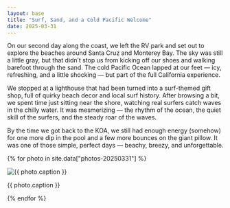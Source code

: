 ```yaml
---
layout: base
title: "Surf, Sand, and a Cold Pacific Welcome"
date: 2025-03-31
---
```


On our second day along the coast, we left the RV park and set out to explore the beaches around Santa Cruz and Monterey Bay. The sky was still a little gray, but that didn’t stop us from kicking off our shoes and walking barefoot through the sand. The cold Pacific Ocean lapped at our feet — icy, refreshing, and a little shocking — but part of the full California experience.

We stopped at a lighthouse that had been turned into a surf-themed gift shop, full of quirky beach decor and local surf history. After browsing a bit, we spent time just sitting near the shore, watching real surfers catch waves in the chilly water. It was mesmerizing — the rhythm of the ocean, the quiet skill of the surfers, and the steady roar of the waves.

By the time we got back to the KOA, we still had enough energy (somehow) for one more dip in the pool and a few more bounces on the giant pillow. It was one of those simple, perfect days — beachy, breezy, and unforgettable.

{% for photo in site.data["photos-20250331"] %}
  <div>
    <img src="{{ site.baseurl }}/photos/{{ photo.file }}" alt="{{ photo.caption }}">
    <p>{{ photo.caption }}</p>
  </div>
{% endfor %}